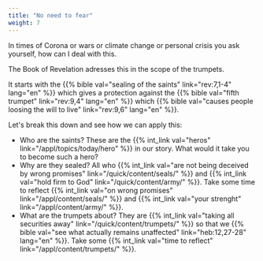 ```yaml
---
title: "No need to fear"
weight: 7
---
```


In times of Corona or wars or climate change or personal crisis you ask yourself, how can I deal with this. 

The Book of Revelation adresses this in the scope of the trumpets. 

It starts with the {{% bible val="sealing of the saints" link="rev:7,1-4" lang="en" %}} which gives a protection against the {{% bible val="fifth trumpet" link="rev:9,4" lang="en" %}} which {{% bible val="causes people loosing the will to live" link="rev:9,6" lang="en" %}}.

Let's break this down and see how we can apply this:
- Who are the saints? These are the {{% int_link val="heros" link="/appl/topics/today/hero" %}} in our story. What would it take you to become such a hero?
- Why are they sealed? All who {{% int_link val="are not being deceived by wrong promises" link="/quick/content/seals/" %}} and {{% int_link val="hold firm to God" link="/quick/content/army/" %}}. Take some time to reflect {{% int_link val="on wrong promises" link="/appl/content/seals/" %}} and {{% int_link val="your strenght" link="/appl/content/army/" %}}.
- What are the trumpets about? They are {{% int_link val="taking all securities away" link="/quick/content/trumpets/" %}} so that we {{% bible val="see what actually remains unaffected" link="heb:12,27-28" lang="en" %}}. Take some {{% int_link val="time to reflect" link="/appl/content/trumpets/" %}}.
